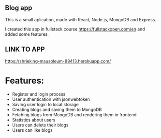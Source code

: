 ﻿## Blog app

This is a small aplication, made with React, Node.js, MongoDB and Express.

I created this app in fullstack course https://fullstackopen.com/en and added some features.

## LINK TO APP

 https://shrieking-mausoleum-88413.herokuapp.com/



# Features: 
- Register and login process
- User  authentication with jsonwebtoken
- Saving user login to local storage
- Creating blogs and saving them to MongoDB
- Fetching blogs from MongoDB and rendering them in frontend
- Statistics about users
- Users can delete their blogs
- Users can like blogs


